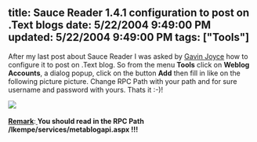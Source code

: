 title: Sauce Reader 1.4.1 configuration to post on .Text blogs
date: 5/22/2004 9:49:00 PM
updated: 5/22/2004 9:49:00 PM
tags: ["Tools"]
---
After my last post about Sauce Reader I was asked by [Gavin Joyce](http://articles.gavinjoyce.com/) how to configure it to post on .Text blog. So from the menu <strong>Tools</strong> click on <strong>Weblog Accounts</strong>, a dialog popup, click on the button <strong>Add</strong> then fill in like on the following picture picture. Change RPC Path with your path and for sure username and password with yours. Thats it :-)!

![](http://perso.wanadoo.fr/laurent.kempe/images/setupsaucereader.png)<br><br><strong><u>Remark</u></strong>:<strong><u> </u>You should read in the RPC Path /lkempe/services/metablogapi.aspx !!!</strong>
